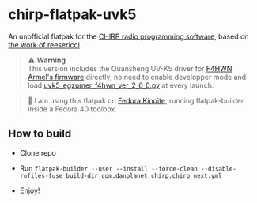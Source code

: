 # chirp-flatpak-uvk5

An unofficial flatpak for the [CHIRP radio programming software](https://chirpmyradio.com/), based on [the work of reesericci](https://git.sr.ht/~reesericci/chirp-flatpak).

> :warning: **Warning** <br>
This version includes the Quansheng UV-K5 driver for [F4HWN Armel's firmware](https://github.com/armel/uv-k5-firmware-custom) directly, no need to enable developper mode and load [uvk5_egzumer_f4hwn_ver_2_6_0.py](https://github.com/armel/uv-k5-chirp-driver) at every launch.

> :memo: I am using this flatpak on [Fedora Kinoite](https://fedoraproject.org/atomic-desktops/kinoite/), running flatpak-builder inside a Fedora 40 toolbox.

## How to build

- Clone repo

- Run `flatpak-builder --user --install --force-clean --disable-rofiles-fuse build-dir com.danplanet.chirp.chirp_next.yml`

- Enjoy!
